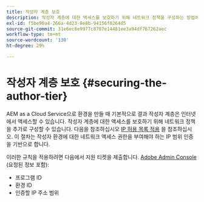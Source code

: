 ```yaml
---
title: 작성자 계층 보호
description: 작성자 계층에 대한 액세스를 보호하기 위해 네트워크 정책을 구성하는 방법에 대해 알아봅니다.
exl-id: f5be90a4-266a-4d23-8e8b-94156f0264d5
source-git-commit: 31e6ec8e9977c8787e14481ee3a94df767262aec
workflow-type: tm+mt
source-wordcount: '130'
ht-degree: 29%

---
```


# 작성자 계층 보호 {#securing-the-author-tier}

AEM as a Cloud Service으로 환경을 만들 때 기본적으로 결과 작성자 계층은 인터넷에서 액세스할 수 있습니다. 작성자 계층에 대한 액세스를 보호하기 위해 네트워크 정책을 추가로 구성할 수 있습니다. 다음을 참조하십시오 [IP 허용 목록 적용](https://experienceleague.adobe.com/docs/experience-manager-cloud-service/content/implementing/using-cloud-manager/ip-allow-lists/apply-allow-list.html?lang=en) 을 참조하십시오. 이 절차는 작성자 환경에 대한 네트워크 액세스 권한을 부여해야 하는 IP 범위 인증을 기반으로 합니다.

이러한 규칙을 적용하려면 다음에서 지원 티켓을 제출합니다. [Adobe Admin Console](https://adminconsole.adobe.com/) (요청된 정보 포함):

* 프로그램 ID
* 환경 ID
* 인증할 IP 주소 범위

